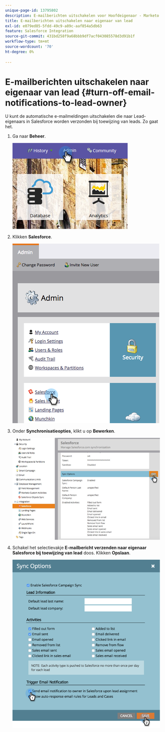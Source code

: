 ```yaml
---
unique-page-id: 13795802
description: E-mailberichten uitschakelen voor Hoofdeigenaar - Marketo Docs - Productdocumentatie
title: E-mailberichten uitschakelen naar eigenaar van lead
exl-id: e079ed85-5fdd-49c9-a89c-aaf854a5db63
feature: Salesforce Integration
source-git-commit: 431bd258f9a68bbb9df7acf043085578d3d91b1f
workflow-type: tm+mt
source-wordcount: '70'
ht-degree: 0%

---
```


# E-mailberichten uitschakelen naar eigenaar van lead {#turn-off-email-notifications-to-lead-owner}

U kunt de automatische e-mailmeldingen uitschakelen die naar Lead-eigenaars in Salesforce worden verzonden bij toewijzing van leads. Zo gaat het.

1. Ga naar **Beheer**.

   ![](assets/admin-1.png)

1. Klikken **Salesforce**.

   ![](assets/adminsalesforce.png)

1. Onder **Synchronisatieopties**, klikt u op **Bewerken**.

   ![](assets/salesforcesummary2.jpg)

1. Schakel het selectievakje **E-mailbericht verzenden naar eigenaar Salesforce bij toewijzing van lead** doos. Klikken **Opslaan**.

   ![](assets/new-screen.png)

